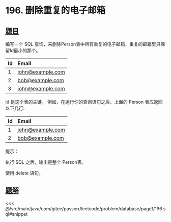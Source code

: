 # 196. 删除重复的电子邮箱
## [题目](https://leetcode.cn/problems/delete-duplicate-emails/)

编写一个 SQL 查询，来删除Person表中所有重复的电子邮箱，重复的邮箱里只保留Id最小的那个。

| Id  | Email            |
|:----|:-----------------|
| 1   | john@example.com |
| 2   | bob@example.com  |
| 3   | john@example.com |

Id 是这个表的主键。
例如，在运行你的查询语句之后，上面的 Person 表应返回以下几行:

| Id  | Email            |
|:----|:-----------------|
| 1   | john@example.com |
| 2   | bob@example.com  |

提示：

执行 SQL 之后，输出是整个 Person表。

使用 delete 语句。


## [题解](https://github.com/PasseRR/JavaLeetCode/blob/master/src/main/java/com/gitee/passerr/leetcode/problem/database/page1/196.sql)

<<< @/src/main/java/com/gitee/passerr/leetcode/problem/database/page1/196.sql#snippet
